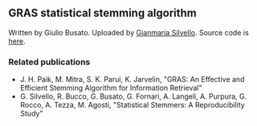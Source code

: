 ## GRAS statistical stemming algorithm
Written by Giulio Busato. Uploaded by [Gianmaria Silvello](https://github.com/giansilv).
Source code is [here](https://github.com/giansilv/statisticalStemmers/tree/master/GRAS-master).

### Related publications
* J. H. Paik, M. Mitra, S. K. Parui, K. Jarvelin, "GRAS: An Effective and Efficient Stemming Algorithm for Information Retrieval"
* G. Silvello, R. Bucco, G. Busato, G. Fornari, A. Langeli, A. Purpura, G. Rocco, A. Tezza, M. Agosti, "Statistical Stemmers: A Reproducibility Study"